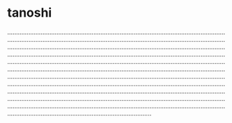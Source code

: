 # tanoshi

......................................................................................................................................................................................................................................................................................................................................................................................................................................................................................................................................................................................................................................................................................................................................................................................................................................................................................................................................................................................................................................................................................................................................................................................................................................................................................................................................................................................................................................................................................................